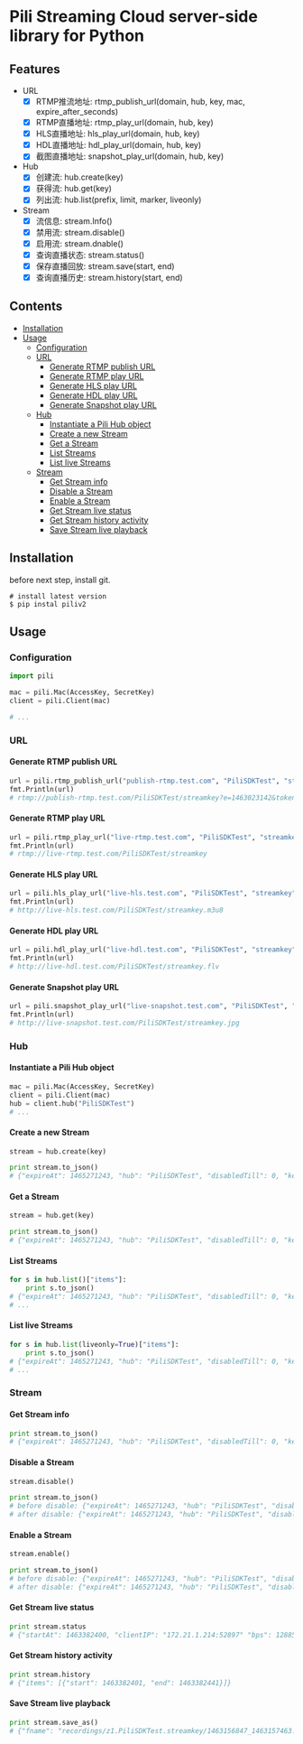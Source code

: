 # Pili Streaming Cloud server-side library for Python

## Features

- URL
    - [x] RTMP推流地址: rtmp_publish_url(domain, hub, key, mac, expire_after_seconds)
    - [x] RTMP直播地址: rtmp_play_url(domain, hub, key)
    - [x] HLS直播地址: hls_play_url(domain, hub, key)
    - [x] HDL直播地址: hdl_play_url(domain, hub, key)
    - [x] 截图直播地址: snapshot_play_url(domain, hub, key)
- Hub
    - [x] 创建流: hub.create(key)
    - [x] 获得流: hub.get(key)
    - [x] 列出流: hub.list(prefix, limit, marker, liveonly)
- Stream
    - [x] 流信息: stream.Info()
    - [x] 禁用流: stream.disable()
    - [x] 启用流: stream.dnable()
    - [x] 查询直播状态: stream.status()
    - [x] 保存直播回放: stream.save(start, end)
    - [x] 查询直播历史: stream.history(start, end)

## Contents

- [Installation](#installation)
- [Usage](#usage)
    - [Configuration](#configuration)
    - [URL](#url)
        - [Generate RTMP publish URL](#generate-rtmp-publish-url)
        - [Generate RTMP play URL](#generate-rtmp-play-url)
        - [Generate HLS play URL](#generate-hls-play-url)
        - [Generate HDL play URL](#generate-hdl-play-url)
        - [Generate Snapshot play URL](#generate-snapshot-play-url)
    - [Hub](#hub)
        - [Instantiate a Pili Hub object](#instantiate-a-pili-hub-object)
        - [Create a new Stream](#create-a-new-stream)
        - [Get a Stream](#get-a-stream)
        - [List Streams](#list-streams)
        - [List live Streams](#list-live-streams)
    - [Stream](#stream)
        - [Get Stream info](#get-stream-info)
        - [Disable a Stream](#disable-a-stream)
        - [Enable a Stream](#enable-a-stream)
        - [Get Stream live status](#get-stream-live-status)
        - [Get Stream history activity](#get-stream-history-activity)
        - [Save Stream live playback](#save-stream-live-playback)

## Installation

before next step, install git.

```
# install latest version
$ pip instal piliv2
```

## Usage

### Configuration

```python
import pili

mac = pili.Mac(AccessKey, SecretKey)
client = pili.Client(mac)

# ...
```

### URL

#### Generate RTMP publish URL

```python
url = pili.rtmp_publish_url("publish-rtmp.test.com", "PiliSDKTest", "streamkey", mac, 60)
fmt.Println(url)
# rtmp://publish-rtmp.test.com/PiliSDKTest/streamkey?e=1463023142&token=7O7hf7Ld1RrC_fpZdFvU8aCgOPuhw2K4eapYOdII:-5IVlpFNNGJHwv-2qKwVIakC0ME=
```

#### Generate RTMP play URL

```python
url = pili.rtmp_play_url("live-rtmp.test.com", "PiliSDKTest", "streamkey")
fmt.Println(url)
# rtmp://live-rtmp.test.com/PiliSDKTest/streamkey
```

#### Generate HLS play URL

```python
url = pili.hls_play_url("live-hls.test.com", "PiliSDKTest", "streamkey")
fmt.Println(url)
# http://live-hls.test.com/PiliSDKTest/streamkey.m3u8
```

#### Generate HDL play URL

```python
url = pili.hdl_play_url("live-hdl.test.com", "PiliSDKTest", "streamkey")
fmt.Println(url)
# http://live-hdl.test.com/PiliSDKTest/streamkey.flv
```

#### Generate Snapshot play URL

```python
url = pili.snapshot_play_url("live-snapshot.test.com", "PiliSDKTest", "streamkey")
fmt.Println(url)
# http://live-snapshot.test.com/PiliSDKTest/streamkey.jpg
```

### Hub

#### Instantiate a Pili Hub object

```python
mac = pili.Mac(AccessKey, SecretKey)
client = pili.Client(mac)
hub = client.hub("PiliSDKTest")
# ...
```

#### Create a new Stream

```python
stream = hub.create(key)

print stream.to_json()
# {"expireAt": 1465271243, "hub": "PiliSDKTest", "disabledTill": 0, "key": "streamKey", "updatedAt": 1463975243, "createdAt": 1463975243}
```

#### Get a Stream

```python
stream = hub.get(key)

print stream.to_json()
# {"expireAt": 1465271243, "hub": "PiliSDKTest", "disabledTill": 0, "key": "streamKey", "updatedAt": 1463975243, "createdAt": 1463975243}
```

#### List Streams

```python
for s in hub.list()["items"]:
    print s.to_json()
# {"expireAt": 1465271243, "hub": "PiliSDKTest", "disabledTill": 0, "key": "streamKey", "updatedAt": 1463975243, "createdAt": 1463975243}
# ...
```

#### List live Streams

```python
for s in hub.list(liveonly=True)["items"]:
    print s.to_json()
# {"expireAt": 1465271243, "hub": "PiliSDKTest", "disabledTill": 0, "key": "streamKey", "updatedAt": 1463975243, "createdAt": 1463975243}
# ...
```

### Stream

#### Get Stream info

```python
print stream.to_json()
# {"expireAt": 1465271243, "hub": "PiliSDKTest", "disabledTill": 0, "key": "streamKey", "updatedAt": 1463975243, "createdAt": 1463975243}
```

#### Disable a Stream

```python
stream.disable()

print stream.to_json()
# before disable: {"expireAt": 1465271243, "hub": "PiliSDKTest", "disabledTill": 0, "key": "streamKey", "updatedAt": 1463975243, "createdAt": 1463975243}
# after disable: {"expireAt": 1465271243, "hub": "PiliSDKTest", "disabledTill": -1, "key": "streamKey", "updatedAt": 1463975243, "createdAt": 1463975243}
```

#### Enable a Stream

```python
stream.enable()

print stream.to_json()
# before disable: {"expireAt": 1465271243, "hub": "PiliSDKTest", "disabledTill": -1, "key": "streamKey", "updatedAt": 1463975243, "createdAt": 1463975243}
# after disable: {"expireAt": 1465271243, "hub": "PiliSDKTest", "disabledTill": 0, "key": "streamKey", "updatedAt": 1463975243, "createdAt": 1463975243}
```

#### Get Stream live status

```python
print stream.status
# {"startAt": 1463382400, "clientIP": "172.21.1.214:52897" "bps": 128854, "fps": {"audio": 38, "video": 23, "data": 0}}
```

#### Get Stream history activity

```python
print stream.history
# {"items": [{"start": 1463382401, "end": 1463382441}]}
```

#### Save Stream live playback

```python
print stream.save_as()
# {"fname": "recordings/z1.PiliSDKTest.streamkey/1463156847_1463157463.m3u8"}
```